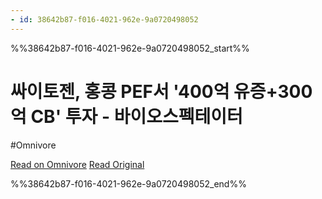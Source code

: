 ```yaml
---
- id: 38642b87-f016-4021-962e-9a0720498052
---
```


%%38642b87-f016-4021-962e-9a0720498052_start%%
# 싸이토젠, 홍콩 PEF서 '400억 유증+300억 CB' 투자 - 바이오스펙테이터
#Omnivore

[Read on Omnivore](https://omnivore.app/me/pef-400-300-cb-18adc0c02b9)
[Read Original](http://www.biospectator.com/view/news_view.php?varAtcId=19929)


%%38642b87-f016-4021-962e-9a0720498052_end%%